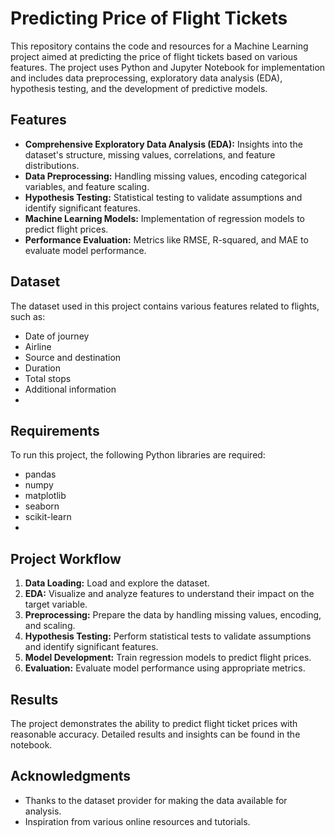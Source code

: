 # Predicting Price of Flight Tickets

This repository contains the code and resources for a Machine Learning project aimed at predicting the price of flight tickets based on various features. The project uses Python and Jupyter Notebook for implementation and includes data preprocessing, exploratory data analysis (EDA), hypothesis testing, and the development of predictive models.

## Features

- **Comprehensive Exploratory Data Analysis (EDA):** Insights into the dataset's structure, missing values, correlations, and feature distributions.
- **Data Preprocessing:** Handling missing values, encoding categorical variables, and feature scaling.
- **Hypothesis Testing:** Statistical testing to validate assumptions and identify significant features.
- **Machine Learning Models:** Implementation of regression models to predict flight prices.
- **Performance Evaluation:** Metrics like RMSE, R-squared, and MAE to evaluate model performance.

## Dataset

The dataset used in this project contains various features related to flights, such as:
- Date of journey
- Airline
- Source and destination
- Duration
- Total stops
- Additional information
- 
## Requirements

To run this project, the following Python libraries are required:

- pandas
- numpy
- matplotlib
- seaborn
- scikit-learn
- 
## Project Workflow

1. **Data Loading:** Load and explore the dataset.
2. **EDA:** Visualize and analyze features to understand their impact on the target variable.
3. **Preprocessing:** Prepare the data by handling missing values, encoding, and scaling.
4. **Hypothesis Testing:** Perform statistical tests to validate assumptions and identify significant features.
5. **Model Development:** Train regression models to predict flight prices.
6. **Evaluation:** Evaluate model performance using appropriate metrics.

## Results

The project demonstrates the ability to predict flight ticket prices with reasonable accuracy. Detailed results and insights can be found in the notebook.

## Acknowledgments

- Thanks to the dataset provider for making the data available for analysis.
- Inspiration from various online resources and tutorials.


